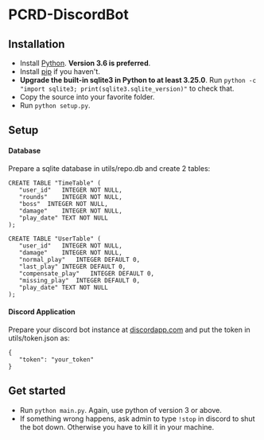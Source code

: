 # PCRD-DiscordBot
## Installation
 * Install [Python](https://www.python.org/downloads/). **Version 3.6 is preferred**.
 * Install [pip](https://pip.pypa.io/en/stable/installing/) if you haven't.
 * **Upgrade the built-in sqlite3 in Python to at least 3.25.0**. Run `python -c "import sqlite3; print(sqlite3.sqlite_version)"` to check that.
 * Copy the source into your favorite folder.
 * Run `python setup.py`.
## Setup
#### Database
 Prepare a sqlite database in utils/repo.db and create 2 tables:
 ```
CREATE TABLE "TimeTable" (
	"user_id"	INTEGER NOT NULL,
	"rounds"	INTEGER NOT NULL,
	"boss"	INTEGER NOT NULL,
	"damage"	INTEGER NOT NULL,
	"play_date"	TEXT NOT NULL
);

CREATE TABLE "UserTable" (
	"user_id"	INTEGER NOT NULL,
	"damage"	INTEGER NOT NULL,
	"normal_play"	INTEGER DEFAULT 0,
	"last_play"	INTEGER DEFAULT 0,
	"compensate_play"	INTEGER DEFAULT 0,
	"missing_play"	INTEGER DEFAULT 0,
	"play_date"	TEXT NOT NULL
);
 ```
#### Discord Application
 Prepare your discord bot instance at [discordapp.com](https://discordapp.com/developers/applications/) and put the token in utils/token.json as:
 ```
 {
    "token": "your_token"
 }
 ```
## Get started
 * Run `python main.py`. Again, use python of version 3 or above.
 * If something wrong happens, ask admin to type `!stop` in discord to shut the bot down. Otherwise you have to kill it in your machine. 
